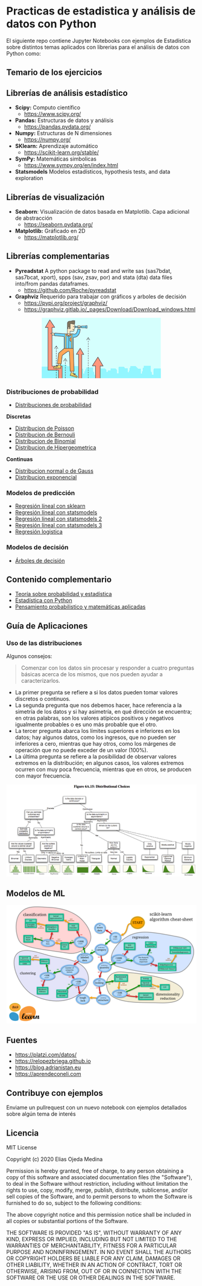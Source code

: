 # Practicas de estadistica y análisis de datos con Python

El siguiente repo contiene Jupyter Notebooks con ejemplos de Estadística sobre distintos temas aplicados con librerias para el análisis de datos con Python como:

## Temario de los ejercicios

## Librerías de análisis estadístico

* **Scipy:** Computo científico
  * https://www.scipy.org/
* **Pandas:** Estructuras de datos y análisis
  * https://pandas.pydata.org/
* **Numpy:** Estructuras de N dimensiones 
  * https://numpy.org/
* **SKlearn:** Aprendizaje automático   
  * https://scikit-learn.org/stable/
* **SymPy:** Matemáticas simbolicas
  * https://www.sympy.org/en/index.html
* **Statsmodels** Modelos estadísticos, hypothesis tests, and data exploration

## Librerías de visualización
* **Seaborn**: Visualización de datos basada en Matplotlib. Capa adicional de abstracción
  * https://seaborn.pydata.org/
* **Matplotlib:** Gráficado en 2D
    * https://matplotlib.org/


## Librerías complementarias
* **Pyreadstat** A python package to read and write sas (sas7bdat, sas7bcat, xport), spps (sav, zsav, por) and stata (dta) data files into/from pandas dataframes.
  * https://github.com/Roche/pyreadstat
* **Graphviz** Requerido para trabajar con gráficos y arboles de decisión
  * https://pypi.org/project/graphviz/
  * https://graphviz.gitlab.io/_pages/Download/Download_windows.html

<div align="center">
  <img src="img/stats.png">
</div>

### Distribuciones de probabilidad

* [Distribuciones de probabilidad](/Distribuciones/Distribuciones.ipynb)

**Discretas**

* [Distribucion de Poisson](/Distribuciones/Distribución%20continua%20de%20Poisson.ipynb)
* [Distribucion de Bernouli](/Distribuciones/Distribución%20discreta%20de%20Bernoulli.ipynb)
* [Distribucion de Binomial](/Distribuciones/Distribución%20discreta%20Binomial.ipynb)
* [Distribucion de Hipergeometrica](/Distribuciones/Distribución%20hipergeométrica.ipynb)

**Continuas**

* [Distribucion normal o de Gauss](/Distribuciones/Distribución%20normal.ipynb)
* [Distribucion exponencial](/Distribuciones/Distribución%20exponencial.ipynb)

### Modelos de predicción

* [Regresión líneal con sklearn](/Regresiones/Regresión%20líneal%20sklean.ipynb)
* [Regresión líneal con statsmodels](/Regresiones/Regresión%20líneal%20con%20statsmodels.ipynb)
* [Regresión líneal con statsmodels 2](/Regresiones/Regresión%20líneal%20con%20statsmodel%202.ipynb)
* [Regresión líneal con statsmodels 3](/Regresiones/Regresión%20líneal%20con%20statsmodel%203.ipynb)
* [Regresión logistica](/Regresiones/Regresión%20logística.ipynb)


### Modelos de decisión

* [Árboles de decisión](/Arboles%20de%20decisión/Árboles%20de%20decisión.ipynb)

## Contenido complementario

* [Teoría sobre probabilidad y estadística](https://github.com/eocode/Love-Data-with-Python-SQL-R-Scala/tree/master/learn/Matematicas/pye)
* [Estadística con Python](https://github.com/eocode/Love-Data-with-Python-SQL-R-Scala/tree/master/learn/DataScience/StatsAndDataAnalysis)
* [Pensamiento probabilistico y matemáticas aplicadas](https://github.com/eocode/Love-Data-with-Python-SQL-R-Scala/tree/master/learn/DataScience/Matematicas%20Aplicadas)

## Guía de Aplicaciones

### Uso de las distribuciones

Algunos consejos:

> Comenzar con los datos sin procesar y responder a cuatro preguntas básicas acerca de los mismos, que nos pueden ayudar a caracterizarlos.

* La primer pregunta se refiere a si los datos pueden tomar valores discretos o continuos.
* La segunda pregunta que nos debemos hacer, hace referencia a la simetría de los datos y si hay asimetría, en qué dirección se encuentra; en otras palabras, son los valores atípicos positivos y negativos igualmente probables o es uno más probable que el otro.
* La tercer pregunta abarca los límites superiores e inferiores en los datos; hay algunos datos, como los ingresos, que no pueden ser inferiores a cero, mientras que hay otros, como los márgenes de operación que no puede exceder de un valor (100%).
* La última pregunta se refiere a la posibilidad de observar valores extremos en la distribución; en algunos casos, los valores extremos ocurren con muy poca frecuencia, mientras que en otros, se producen con mayor frecuencia.

<div align="center">
  <img src="img/distributions_choice.png">
</div>

## Modelos de ML

<div align="center">
  <img src="img/machinelearning.png">
</div>

## Fuentes

* https://platzi.com/datos/
* https://relopezbriega.github.io
* https://blog.adrianistan.eu
* https://aprendeconeli.com

## Contribuye con ejemplos

Enviame un pullrequest con un nuevo notebook con ejemplos detallados sobre algún tema de interés

## Licencia

MIT License

Copyright (c) 2020 Elias Ojeda Medina

Permission is hereby granted, free of charge, to any person obtaining a copy
of this software and associated documentation files (the "Software"), to deal
in the Software without restriction, including without limitation the rights
to use, copy, modify, merge, publish, distribute, sublicense, and/or sell
copies of the Software, and to permit persons to whom the Software is
furnished to do so, subject to the following conditions:

The above copyright notice and this permission notice shall be included in all
copies or substantial portions of the Software.

THE SOFTWARE IS PROVIDED "AS IS", WITHOUT WARRANTY OF ANY KIND, EXPRESS OR
IMPLIED, INCLUDING BUT NOT LIMITED TO THE WARRANTIES OF MERCHANTABILITY,
FITNESS FOR A PARTICULAR PURPOSE AND NONINFRINGEMENT. IN NO EVENT SHALL THE
AUTHORS OR COPYRIGHT HOLDERS BE LIABLE FOR ANY CLAIM, DAMAGES OR OTHER
LIABILITY, WHETHER IN AN ACTION OF CONTRACT, TORT OR OTHERWISE, ARISING FROM,
OUT OF OR IN CONNECTION WITH THE SOFTWARE OR THE USE OR OTHER DEALINGS IN THE
SOFTWARE.
